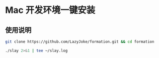 # Mac 开发环境一键安装

## 使用说明

```sh
git clone https://github.com/LazyJoke/formation.git && cd formation

./slay 2>&1 | tee ~/slay.log
```
